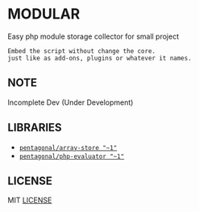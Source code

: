 # MODULAR

Easy php module storage collector for small project

```
Embed the script without change the core.
just like as add-ons, plugins or whatever it names.
```

## NOTE

Incomplete Dev (Under Development)

## LIBRARIES

- [`pentagonal/array-store "~1"`](https://github.com/pentagonal/ArrayStore)
- [`pentagonal/php-evaluator "~1"`](https://github.com/pentagonal/PhpEvaluator)

## LICENSE

MIT [LICENSE](LICENSE)
